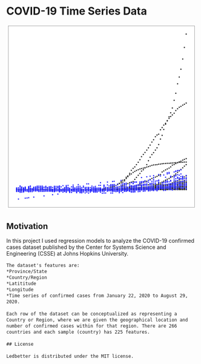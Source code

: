 # COVID-19 Time Series Data

<img src="./case_growth.PNG" width="500px"></img>

## Motivation
In this project I used regression models to analyze the COVID-19 confirmed cases dataset published by the Center for Systems Science and Engineering (CSSE) at Johns Hopkins University. 
 
```
The dataset's features are:
*Province/State 
*Country/Region 
*Latititude 
*Longitude 
*Time series of confirmed cases from January 22, 2020 to August 29, 2020. 

Each row of the dataset can be conceptualized as representing a Country or Region, where we are given the geographical location and number of confirmed cases within for that region. There are 266 countries and each sample (country) has 225 features.

## License 

Ledbetter is distributed under the MIT license.



